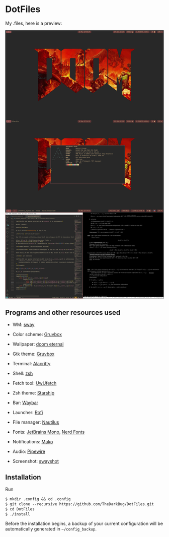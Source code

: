 # DotFiles

My .files, here is a preview:

![](https://raw.githubusercontent.com/TheDarkBug/DotFiles/main/dotfiles.png)

## Programs and other resources used

- WM: [sway](https://swaywm.org/)

- Color scheme: [Gruvbox](https://github.com/morhetz/gruvbox)

- Wallpaper: [doom eternal](https://cdn.wallpapersafari.com/45/94/AyVLsg.jpg)

- Gtk theme: [Gruvbox](https://github.com/TheGreatMcPain/gruvbox-material-gtk)

- Terminal: [Alacritty](https://alacritty.org/)

- Shell: [zsh](https://wiki.archlinux.org/index.php/zsh)

- Fetch tool: [UwUfetch](https://github.com/TheDarkBug/uwufetch)

- Zsh theme: [Starship](https://starship.rs/)

- Bar: [Waybar](https://github.com/Alexays/Waybar)

- Launcher: [Rofi](https://github.com/davatorium/rofi)

- File manager: [Nautilus](https://gitlab.gnome.org/GNOME/nautilus)

- Fonts: [JetBrains Mono](https://www.jetbrains.com/lp/mono/), [Nerd Fonts](https://www.nerdfonts.com/)

- Notifications: [Mako](https://github.com/emersion/mako)

- Audio: [Pipewire](https://pipewire.org/)

- Screenshot: [swayshot](https://gitlab.com/radio_rogal/swayshot)

## Installation

Run
```shell
$ mkdir .config && cd .config
$ git clone --recursive https://github.com/TheDarkBug/DotFiles.git
$ cd DotFiles
$ ./install
```
Before the installation begins, a backup of your current configuration will be automatically generated in `~/config_backup`.

